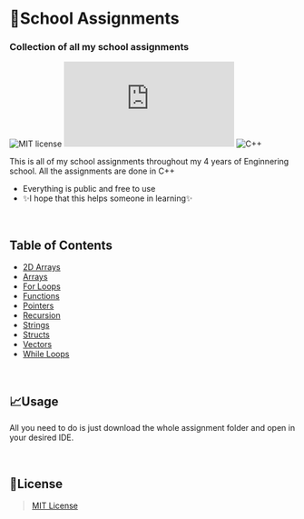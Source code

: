 # 📑School Assignments
### Collection of all my school assignments


![MIT license](https://img.shields.io/badge/License-MIT-blue?style=for-the-badge) [![Only 32 Kb](https://badge-size.herokuapp.com/Naereen/StrapDown.js/master/strapdown.min.js?style=for-the-badge&color=blue)](https://github.com/Naereen/StrapDown.js/blob/master/strapdown.min.js) ![C++](https://img.shields.io/badge/c++-%2300599C.svg?style=for-the-badge&logo=c%2B%2B&logoColor=white&color=blue)




This is all of my school assignments throughout my 4 years of Enginnering school. 
All the assignments are done in C++

- Everything is public and free to use 
- ✨I hope that this helps someone in learning✨

</br>

## Table of Contents

- [2D Arrays](https://github.com/Daydream404/School-assignments/tree/main/Assignments/2D%20Arrays)
- [Arrays](https://github.com/Daydream404/School-assignments/tree/main/Assignments/Arrays)
- [For Loops](https://github.com/Daydream404/School-assignments/tree/main/Assignments/For%20Loops)
- [Functions](https://github.com/Daydream404/School-assignments/tree/main/Assignments/Functions)
- [Pointers](https://github.com/Daydream404/School-assignments/tree/main/Assignments/Pointers)
- [Recursion](https://github.com/Daydream404/School-assignments/tree/main/Assignments/Recursion)
- [Strings](https://github.com/Daydream404/School-assignments/tree/main/Assignments/Strings)
- [Structs](https://github.com/Daydream404/School-assignments/tree/main/Assignments/Structs)
- [Vectors](https://github.com/Daydream404/School-assignments/tree/main/Assignments/Vectors)
- [While Loops](https://github.com/Daydream404/School-assignments/tree/main/Assignments/While%20Loops)

</br>

## 📈Usage

All you need to do is just download the whole assignment folder and open in your desired IDE.

</br>



## 📝License

>[MIT License][mit]


[mit]:https://dillinger.io/
